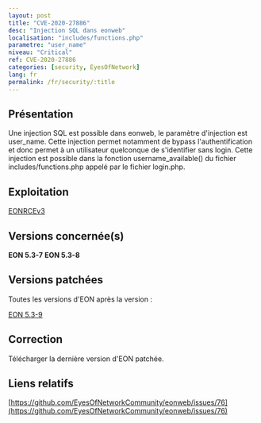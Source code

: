 ```yaml
---
layout: post
title: "CVE-2020-27886"
desc: "Injection SQL dans eonweb"
localisation: "includes/functions.php"
parametre: "user_name"
niveau: "Critical"
ref: CVE-2020-27886
categories: [security, EyesOfNetwork]
lang: fr
permalink: /fr/security/:title
---
```


## Présentation

Une injection SQL est possible dans eonweb, le paramètre d'injection est user_name. Cette injection permet notamment de bypass l'authentification et donc permet à un utilisateur quelconque de s'identifier sans login. Cette injection est possible dans la fonction username_available() du fichier includes/functions.php appelé par le fichier login.php.

## Exploitation

[EONRCEv3](https://h4knet.medium.com/exploiting-sql-injections-in-eyesofnetwork-baacab0b9e7b)

## Versions concernée(s)

**EON 5.3-7**
**EON 5.3-8**

## Versions patchées

Toutes les versions d'EON après la version : 

[EON 5.3-9](https://github.com/EyesOfNetworkCommunity/eonweb/releases/tag/5.3-9)


## Correction

Télécharger la dernière version d'EON patchée.


## Liens relatifs

[https://github.com/EyesOfNetworkCommunity/eonweb/issues/76](https://github.com/EyesOfNetworkCommunity/eonweb/issues/76)

